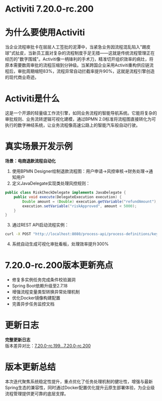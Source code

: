 # Activiti 7.20.0-rc.200
# 为什么要使用Activiti  
当企业流程审批卡在层层人工签批的泥潭中，当紧急业务因流程混乱陷入"踢皮球"式扯皮，当新员工面对复杂的流程制度手足无措——这就是传统流程管理正在经历的"数字围城"。Activiti像一柄锋利的手术刀，精准切开组织效率的病灶，将原本需要数周审批的流程压缩到分钟级。当某跨国企业采用Activiti重构供应链流程后，审批周期缩短83%，流程异常自动拦截率提升90%，这就是流程引擎创造的现代商业奇迹。

# Activiti是什么  
这是一个开源的轻量级工作流引擎，如同业务流程的智能导航系统。它能将复杂的审批规则、业务流转逻辑可视化建模，通过BPMN 2.0标准将流程图直接转化为可执行的数字神经系统，让业务流程像高速公路上的智能汽车般自动行驶。

# 真实场景开发示例  
**场景：电商退款流程自动化**  
1. 使用BPMN Designer绘制退款流程图：用户申请→风控审核→财务处理→通知用户  
2. 定义JavaDelegate实现类处理风控规则：
```java
public class RiskCheckDelegate implements JavaDelegate {
    public void execute(DelegateExecution execution) {
        Double amount = (Double) execution.getVariable("refundAmount");
        execution.setVariable("riskApproved", amount < 5000);
    }
}
```
3. 通过REST API启动流程实例：
```bash
curl -X POST "http://localhost:8080/process-api/process-definitions/key/refundProcess/start"
```
4. 系统自动生成可视化审批看板，处理效率提升300%

# 7.20.0-rc.200版本更新亮点  
- 修复多实例任务完成条件校验漏洞  
- Spring Boot依赖升级至2.7.18  
- 增强流程变量类型转换异常处理机制  
- 优化Docker镜像构建配置  
- 完善异步任务监控文档

# 更新日志
**完整更新日志**  
版本差异对比：[7.20.0-rc.199...7.20.0-rc.200](https://github.com/Activiti/Activiti/compare/7.20.0-rc.199...7.20.0-rc.200)

# 版本更新总结  
本次迭代聚焦系统稳定性提升，重点优化了任务处理机制的健壮性，增强与最新Spring生态的兼容性，同时通过Docker配置优化提升云原生部署体验，为企业级流程管理提供更可靠的底层支撑。